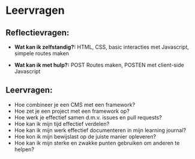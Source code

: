 # Leervragen

## Reflectievragen:

- **Wat kan ik zelfstandig?:** HTML, CSS, basic interacties met Javascript, simpele routes maken

- **Wat kan ik met hulp?:** POST Routes maken, POSTEN met client-side Javascript

## Leervragen:

- Hoe combineer je een CMS met een framework?
- Hoe zet je een project met een framework op?
- Hoe werk je effectief samen d.m.v. issues en pull requests?
- Hoe kan ik mijn tijd effectief verdelen?
- Hoe kan ik mijn werk effectief documenteren in mijn learning journal?
- Hoe kon ik mijn bewijslast op de juiste manier opleveren?
- Hoe kan ik mijn sterke en zwakke punten gebruiken om anderen te helpen?